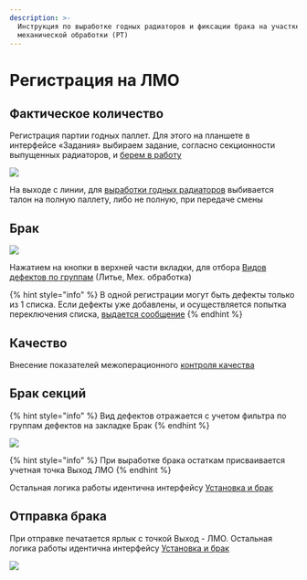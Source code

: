 ```yaml
---
description: >-
  Инструкция по выработке годных радиаторов и фиксации брака на участке
  механической обработки (РТ)
---
```


# Регистрация на ЛМО

## Фактическое количество

Регистрация партии годных паллет. Для этого на планшете в интерфейсе «Задания» выбираем задание, согласно секционности выпущенных радиаторов, и [берем в работу](../../uchet-v-prilozhenii-mes/mes-vyrabotka/vyrabotka-produkcii.md#vzyatie-v-rabotu)

![](<../../../../.gitbook/assets/image (739).png>)

На выходе с линии, для [выработки годных радиаторов](../../uchet-v-prilozhenii-mes/mes-vyrabotka/vyrabotka-produkcii.md#zaregistrirovat-vyrabotku) выбивается талон на полную паллету, либо не полную, при передаче смены

## Брак

![](<../../../../.gitbook/assets/image (737).png>)

Нажатием на кнопки в верхней части вкладки, для отбора [Видов дефектов по группам](../../../../upravlenie-kachestvom/nsi/vidy-braka.md) (Литье, Мех. обработка)

{% hint style="info" %}
В одной регистрации могут быть дефекты только из 1 списка. Если дефекты уже добавлены, и осуществляется попытка переключения списка, [выдается сообщение](../../uchet-v-prilozhenii-mes/informacionnye-soobsheniya.md#ochistite-spisok-brakovannykh-edinic-dlya-vybora-drugoi-gruppy-defekta)
{% endhint %}

## &#x20;Качество

Внесение показателей межоперационного [контроля качества](../../uchet-v-prilozhenii-mes/mes-vyrabotka/vyrabotka-produkcii.md#kachestvo)

## Брак секций

{% hint style="info" %}
Вид дефектов отражается с учетом фильтра по группам дефектов на закладке Брак
{% endhint %}

![](<../../../../.gitbook/assets/image (770).png>)

{% hint style="info" %}
При выработке брака остаткам присваивается учетная точка Выход ЛМО
{% endhint %}

Остальная логика работы идентична интерфейсу [Установка и брак](../../uchet-v-prilozhenii-mes/mes-vyrabotka/ustanovka-i-brak.md)

## Отправка брака

При отправке печатается ярлык с точкой Выход - ЛМО. Остальная логика работы идентична интерфейсу [Установка и брак](../../uchet-v-prilozhenii-mes/mes-vyrabotka/ustanovka-i-brak.md#otpravit-brak)

![](<../../../../.gitbook/assets/image (758).png>)
